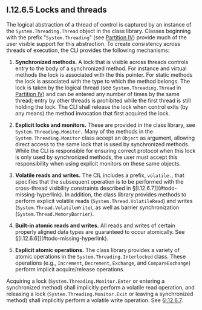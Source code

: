 ## I.12.6.5 Locks and threads

The logical abstraction of a thread of control is captured by an instance of the `System.Threading.Thread` object in the class library.  Classes beginning with the prefix "`System.Threading`" (see [Partition IV](#todo-missing-hyperlink)) provide much of the user visible support for this abstraction. To create consistency across threads of execution, the CLI provides the following mechanisms:

1. **Synchronized methods.** A lock that is visible across threads controls entry to the body of a synchronized method. For instance and virtual methods the lock is associated with the this pointer.  For static methods the lock is associated with the type to which the method belongs. The lock is taken by the logical thread (see `System.Threading.Thread` in [Partition IV](#todo-missing-hyperlink)) and can be entered any number of times by the same thread; entry by other threads is prohibited while the first thread is still holding the lock. The CLI shall release the lock when control exits (by any means) the method invocation that first acquired the lock.

2. **Explicit locks and monitors.** These are provided in the class library, see `System.Threading.Monitor.` Many of the methods in the `System.Threading.Monitor` class accept an `Object` as argument, allowing direct access to the same lock that is used by synchronized methods. While the CLI is responsible for ensuring correct protocol when this lock is only used by synchronized methods, the user must accept this responsibility when using explicit monitors on these same objects.

3. **Volatile reads and writes.** The CIL includes a prefix, `volatile.`, that specifies that the subsequent operation is to be performed with the cross-thread visibility constraints described in §[I.12.6.7]](#todo-missing-hyperlink). In addition, the class library provides methods to perform explicit volatile reads (`System.Thread.VolatileRead`) and writes (`System.Thread.VolatileWrite`), as well as barrier synchronization (`System.Thread.MemoryBarrier`).

4. **Built-in atomic reads and writes.** All reads and writes of certain properly aligned data types are guaranteed to occur atomically. See §[I.12.6.6]](#todo-missing-hyperlink).

5. **Explicit atomic operations.** The class library provides a variety of atomic operations in the `System.Threading.Interlocked` class. These operations (e.g., `Increment`, `Decrement`, `Exchange`, and `CompareExchange`) perform implicit acquire/release operations.

Acquiring a lock (`System.Threading.Monitor.Enter` or entering a synchronized method) shall implicitly perform a volatile read operation, and releasing a lock (`System.Threading.Monitor.Exit` or leaving a synchronized method) shall implicitly perform a volatile write operation. See §[I.12.6.7](#todo-missing-hyperlink).
